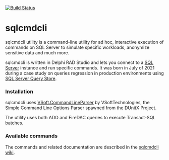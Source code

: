 [![Build Status](https://dev.azure.com/sgovoni/sqlcmdcli/_apis/build/status/Build-sqlcmdcli?branchName=master)](https://dev.azure.com/sgovoni/sqlcmdcli/_build/latest?definitionId=4&branchName=master)

# sqlcmdcli

sqlcmdcli utility is a command-line utility for ad hoc, interactive execution of commands on SQL Server to simulate specific workloads, anonymize sensitive data and much more.

sqlcmdcli is written in Delphi RAD Studio and lets you connect to a [SQL Server](https://docs.microsoft.com/en-us/sql/sql-server/?WT.mc_id=DP-MVP-4029181) instance and run specific commands. It was born in July of 2021 during a case study on queries regression in production environments using [SQL Server Query Store](https://docs.microsoft.com/en-us/sql/relational-databases/performance/monitoring-performance-by-using-the-query-store?WT.mc_id=DP-MVP-4029181).

### Installation

sqlcmdcli uses [VSoft.CommandLineParser](https://github.com/VSoftTechnologies/VSoft.CommandLineParser) by VSoftTechnologies, the Simple Command Line Options Parser spawned from the DUnitX Project.

The utility uses both ADO and FireDAC queries to execute Transact-SQL batches.

### Available commands

The commands and related documentation are described in the [sqlcmdcli wiki](https://github.com/segovoni/sqlcmdcli/wiki).
